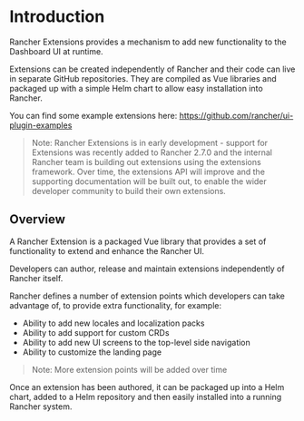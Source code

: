 # Introduction

Rancher Extensions provides a mechanism to add new functionality to the Dashboard UI at runtime.

Extensions can be created independently of Rancher and their code can live in separate GitHub repositories. They are compiled as Vue libraries and packaged
up with a simple Helm chart to allow easy installation into Rancher.

You can find some example extensions here: https://github.com/rancher/ui-plugin-examples

> Note: Rancher Extensions is in early development - support for Extensions was recently added to Rancher 2.7.0 and the internal Rancher team is building out
extensions using the extensions framework. Over time, the extensions API will improve and the supporting documentation will be built out, to enable
the wider developer community to build their own extensions.

## Overview

A Rancher Extension is a packaged Vue library that provides a set of functionality to extend and enhance the Rancher UI.

Developers can author, release and maintain extensions independently of Rancher itself.

Rancher defines a number of extension points which developers can take advantage of, to provide extra functionality, for example:

- Ability to add new locales and localization packs
- Ability to add support for custom CRDs
- Ability to add new UI screens to the top-level side navigation
- Ability to customize the landing page

> Note: More extension points will be added over time

Once an extension has been authored, it can be packaged up into a Helm chart, added to a Helm repository and then easily installed into a running Rancher system.
